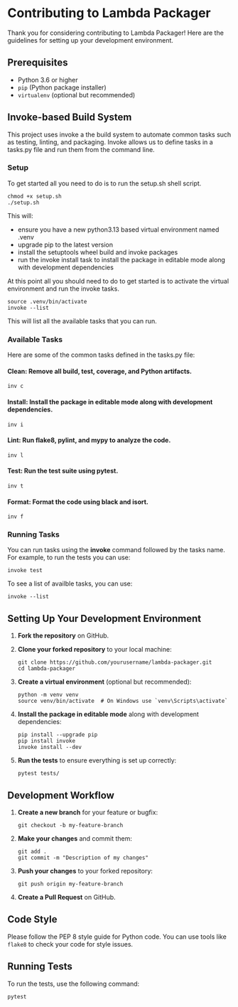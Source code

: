 # Contributing to Lambda Packager

Thank you for considering contributing to Lambda Packager! Here are the guidelines for setting up your development environment.

## Prerequisites

- Python 3.6 or higher
- `pip` (Python package installer)
- `virtualenv` (optional but recommended)

## Invoke-based Build System

This project uses invoke a the build system to automate common tasks such as testing, linting,
and packaging.  Invoke allows us to define tasks in a tasks.py file and run them from the
command line.

### Setup

To get started all you need to do is to run the setup.sh shell script.

```shell
chmod +x setup.sh
./setup.sh  
```

This will:

- ensure you have a new python3.13 based virtual environment named .venv
- upgrade pip to the latest version
- install the setuptools wheel build and invoke packages
- run the invoke install task to install the package in editable mode along with development dependencies

At this point all you should need to do to get started is to activate the virtual environment and run the invoke tasks.

```shell
source .venv/bin/activate
invoke --list
```

This will list all the available tasks that you can run.

### Available Tasks

Here are some of the common tasks defined in the tasks.py file:

#### **Clean**: Remove all build, test, coverage, and Python artifacts.

```shell
inv c
```

#### **Install**: Install the package in editable mode along with development dependencies.

```shell
inv i
```

#### **Lint**: Run flake8, pylint, and mypy to analyze the code.

```shell
inv l
```

#### **Test**: Run the test suite using pytest.

```shell
inv t
```

#### **Format**: Format the code using black and isort.

```shell
inv f
```

### Running Tasks

You can run tasks using the **invoke** command followed by the tasks name. For example, 
to run the tests you can use:

```shell
invoke test
```

To see a list of availble tasks, you can use:

```shell
invoke --list
```

## Setting Up Your Development Environment

1. **Fork the repository** on GitHub.

2. **Clone your forked repository** to your local machine:

    ```shell
    git clone https://github.com/yourusername/lambda-packager.git
    cd lambda-packager
    ```

3. **Create a virtual environment** (optional but recommended):

    ```shell
    python -m venv venv
    source venv/bin/activate  # On Windows use `venv\Scripts\activate`
    ```

4. **Install the package in editable mode** along with development dependencies:

    ```shell
    pip install --upgrade pip
    pip install invoke
    invoke install --dev    
    ```

5. **Run the tests** to ensure everything is set up correctly:

    ```shell
    pytest tests/
    ```

## Development Workflow

1. **Create a new branch** for your feature or bugfix:

    ```shell
    git checkout -b my-feature-branch
    ```

2. **Make your changes** and commit them:

    ```shell
    git add .
    git commit -m "Description of my changes"
    ```

3. **Push your changes** to your forked repository:

    ```shell
    git push origin my-feature-branch
    ```

4. **Create a Pull Request** on GitHub.

## Code Style

Please follow the PEP 8 style guide for Python code. You can use tools like `flake8` to check your code for style issues.

## Running Tests

To run the tests, use the following command:

```shell
pytest